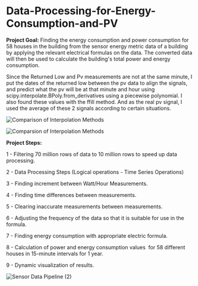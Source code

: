 # Data-Processing-for-Energy-Consumption-and-PV
****Project Goal:****
Finding the energy consumption and power consumption for 58 houses in the building from the sensor energy metric data of a building by applying the relevant electrical formulas on the data. The converted data will then be used to calculate the building's total power and energy consumption.

Since the Returned Low and Pv measurements are not at the same minute, I put the dates of the returned low between the pv data to align the signals, and predict what the pv will be at that minute and hour using scipy.interpolate.BPoly.from_derivatives using a piecewise polynomial. I also found these values ​​with the ffill method. And as the real pv signal, I used the average of these 2 signals according to certain situations.

![Comparison of Interpolation Methods](https://user-images.githubusercontent.com/76845631/203824539-274a2281-2541-4fe9-991b-f34af5aac97f.png)

![Comparsion of Interpolation Methods](https://user-images.githubusercontent.com/76845631/203826104-089c9d2d-d7fc-4241-8918-5f2d71489880.png)

****Project Steps:****

1 - Filtering 70 million rows of data to 10 million rows to speed up data processing.

2 - Data Processing Steps (Logical operations - Time Series Operations)

3 - Finding increment between Watt/Hour Measurements.

4 - Finding time differences between measurements.

5 - Clearing inaccurate measurements between measurements.

6 - Adjusting the frequency of the data so that it is suitable for use in the formula.

7 - Finding energy consumption with appropriate electric formula.

8 - Calculation of power and energy consumption values ​ for 58 different houses in 15-minute intervals for 1 year. 

9 - Dynamic visualization of results.

![Sensor Data Pipeline (2)](https://user-images.githubusercontent.com/76845631/197052584-1bb25e0e-0e09-42de-8ad9-42b867e9ece5.png)


